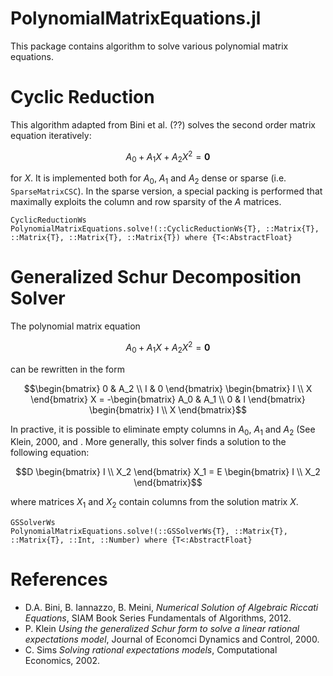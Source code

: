 # PolynomialMatrixEquations.jl

This package contains algorithm to solve various polynomial matrix equations.

# Cyclic Reduction
This algorithm adapted from Bini et al. (??) solves the second order matrix equation iteratively:
```math
A_0 + A_1 X + A_2 X^2 = \bm{0}
```
for $X$. It is implemented both for $A_0$, $A_1$ and $A_2$ dense or sparse (i.e. `SparseMatrixCSC`).
In the sparse version, a special packing is performed that maximally exploits the column and row sparsity
of the $A$ matrices.

```@docs
CyclicReductionWs
PolynomialMatrixEquations.solve!(::CyclicReductionWs{T}, ::Matrix{T}, ::Matrix{T}, ::Matrix{T}, ::Matrix{T}) where {T<:AbstractFloat}
```

# Generalized Schur Decomposition Solver
The polynomial matrix equation
```math
A_0 + A_1 X + A_2 X^2 = \bm{0}
```
can be rewritten in the form
```math
\begin{bmatrix}
0 & A_2 \\
I & 0
\end{bmatrix} 
\begin{bmatrix}
I \\ X
\end{bmatrix} X
=
-\begin{bmatrix}
A_0 & A_1 \\
0 & I
\end{bmatrix} 
\begin{bmatrix}
I \\ X
\end{bmatrix}
```
In practive, it is possible to eliminate empty columns in $A_0$, $A_1$
and $A_2$ (See Klein, 2000, and . More generally, this solver finds a solution to the following equation:
```math
D \begin{bmatrix}
I \\ X_2
\end{bmatrix} X_1
=
E \begin{bmatrix}
I \\ X_2
\end{bmatrix}
```
 where matrices $X_1$ and $X_2$ contain columns from the solution matrix $X$.

 ```@docs
GSSolverWs
PolynomialMatrixEquations.solve!(::GSSolverWs{T}, ::Matrix{T}, ::Matrix{T}, ::Int, ::Number) where {T<:AbstractFloat}
```

# References

- D.A. Bini, B. Iannazzo, B. Meini, *Numerical Solution of Algebraic
Riccati Equations*, SIAM Book Series Fundamentals of Algorithms, 2012.
- P. Klein *Using the generalized Schur form to solve a linear
  rational expectations model*, Journal of Economci Dynamics and
  Control, 2000.
- C. Sims *Solving rational expectations models*, Computational
  Economics, 2002.
  
